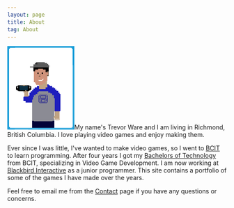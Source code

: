 ```yaml
---
layout: page
title: About
tag: About
---
```


<img id="aboutimg" src="/assets/icons/about.png" width="154" height="192" />My name's Trevor Ware and I am living in Richmond, British Columbia. I love playing video games and enjoy making them.

Ever since I was little, I've wanted to make video games, so I went to <a href="www.bcit.ca">BCIT</a> to learn programming. After four years I got my <a href="http://www.bcit.ca/study/programs/825hbtech">Bachelors of Technology</a> from BCIT, specializing in Video Game Development. I am now working at <a href="http://blackbirdinteractive.com/">Blackbird Interactive</a> as a junior programmer. This site contains a portfolio of some of the games I have made over the years.

Feel free to email me from the <a href="/contact">Contact</a> page if you have any questions or concerns.
<br>
<br>